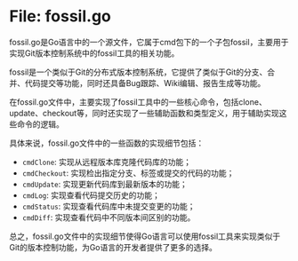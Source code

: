# File: fossil.go

fossil.go是Go语言中的一个源文件，它属于cmd包下的一个子包fossil，主要用于实现Git版本控制系统中的fossil工具的相关功能。

fossil是一个类似于Git的分布式版本控制系统，它提供了类似于Git的分支、合并、代码提交等功能，同时还具备Bug跟踪、Wiki编辑、报告生成等功能。

在fossil.go文件中，主要实现了fossil工具中的一些核心命令，包括clone、update、checkout等，同时还实现了一些辅助函数和类型定义，用于辅助实现这些命令的逻辑。

具体来说，fossil.go文件中的一些函数的实现细节包括：

- `cmdClone`: 实现从远程版本库克隆代码库的功能；
- `cmdCheckout`: 实现检出指定分支、标签或提交的代码的功能；
- `cmdUpdate`: 实现更新代码库到最新版本的功能；
- `cmdLog`: 实现查看代码提交历史的功能；
- `cmdStatus`: 实现查看代码库中未提交变更的功能；
- `cmdDiff`: 实现查看代码中不同版本间区别的功能。

总之，fossil.go文件中的实现细节使得Go语言可以使用fossil工具来实现类似于Git的版本控制功能，为Go语言的开发者提供了更多的选择。

